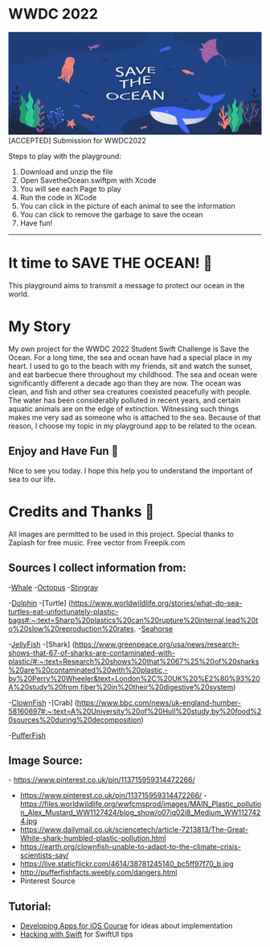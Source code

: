# WWDC 2022
![Save the Ocean](heading-01.png)
[ACCEPTED] Submission for WWDC2022

Steps to play with the playground:
1. Download and unzip the file
2. Open SavetheOcean.swiftpm with Xcode
3. You will see each Page to play
4. Run the code in XCode
5. You can click in the picture of each animal to see the information
6. You can click to remove the garbage to save the ocean
7. Have fun!
 
---

# It time to SAVE THE OCEAN! 🐳
 
 This playground aims to transmit a message to protect our ocean in the world.
 
 # My Story
 
 My own project for the WWDC 2022 Student Swift Challenge is Save the Ocean. For a long time, the sea and ocean have had a special place in my heart. I used to go to the beach with my friends, sit and watch the sunset, and eat barbecue there throughout my childhood. The sea and ocean were significantly different a decade ago than they are now. The ocean was clean, and fish and other sea creatures coexisted peacefully with people. The water has been considerably polluted in recent years, and certain aquatic animals are on the edge of extinction. Witnessing such things makes me very sad as someone who is attached to the sea. Because of that reason, I choose my topic in my playground app to be related to the ocean. 
 
## Enjoy and Have Fun 🥳
 
Nice to see you today. I hope this help you to understand the important of sea to our life.

# Credits and Thanks 🙏
All images are permitted to be used in this project. Special thanks to Zaplash for free music.
Free vector from Freepik.com 
## Sources I collect information from:
 -[Whale](https://www.worldwildlife.org/stories/whales-and-the-plastics-problem/)
 -[Octopus](https://www.forbesindia.com/article/lifes/octopuses-are-taking-refuge-in-plastic-waste/74399/1)
 -[Stingray](https://www.express.co.uk/news/nature/731351/Giant-stingray-found-Cambodia-Mae-Klong-polluted-river-poachers-fishermen/)
 
 -[Dolphin](https://savedolphins.eii.org/news/dangers-to-whales-and-dolphins-from-plastic-pollution-in-the-ocean1/)
 -[Turtle]
  (https://www.worldwildlife.org/stories/what-do-sea-turtles-eat-unfortunately-plastic-bags#:~:text=Sharp%20plastics%20can%20rupture%20internal,lead%20to%20slow%20reproduction%20rates.
 -[Seahorse](https://www.4ocean.com/blogs/blog/small-but-mighty-seahorses)

 -[JellyFish](https://hakaimagazine.com/news/in-the-future-jellyfish-slime-may-be-the-solution-to-microplastic-pollution/)
 -[Shark]
    (https://www.greenpeace.org/usa/news/research-shows-that-67-of-sharks-are-contaminated-with-plastic/#:~:text=Research%20shows%20that%2067%25%20of%20sharks%20are%20contaminated%20with%20plastic,-by%20Perry%20Wheeler&text=London%2C%20UK%20%E2%80%93%20A%20study%20from,fiber%20in%20their%20digestive%20system)

 -[ClownFish](https://earth.org/clownfish-unable-to-adapt-to-the-climate-crisis-scientists-say/)
 -[Crab]
    (https://www.bbc.com/news/uk-england-humber-58160697#:~:text=A%20University%20of%20Hull%20study,by%20food%20sources%20during%20decomposition)
 
 -[PufferFish](http://pufferfishfacts.weebly.com/dangers.html)
 
 ## Image Source:
 -​​ https://www.pinterest.co.uk/pin/113715959314472266/
 - https://www.pinterest.co.uk/pin/113715959314472266/
 -https://files.worldwildlife.org/wwfcmsprod/images/MAIN_Plastic_pollution_Alex_Mustard_WW1127424/blog_show/o07iq02i8_Medium_WW1127424.jpg
 - https://www.dailymail.co.uk/sciencetech/article-7213813/The-Great-White-shark-humbled-plastic-pollution.html
 - https://earth.org/clownfish-unable-to-adapt-to-the-climate-crisis-scientists-say/
 - https://live.staticflickr.com/4614/38781245140_bc5ff97f70_b.jpg
 - http://pufferfishfacts.weebly.com/dangers.html
 - Pinterest Source
 
 ## Tutorial:
   - [Developing Apps for iOS Course](https://cs193p.sites.stanford.edu) for ideas about implementation
   - [Hacking with Swift](https://www.hackingwithswift.com/) for SwiftUI tips
 
 

